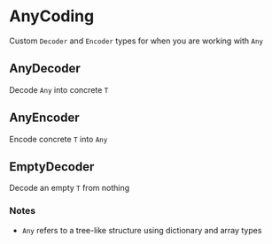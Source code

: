 # AnyCoding

Custom `Decoder` and `Encoder` types for when you are working with `Any`

## AnyDecoder

Decode `Any` into concrete `T`

## AnyEncoder

Encode concrete `T` into `Any`

## EmptyDecoder

Decode an empty `T` from nothing
 
 ### Notes
 - `Any` refers to a tree-like structure using dictionary and array types
